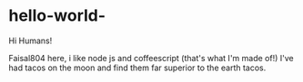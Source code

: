 # hello-world-

Hi Humans!

Faisal804 here, i like node js and coffeescript (that's what I'm made of!)
I've had tacos on the moon and find them far superior to the earth tacos.

